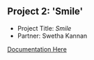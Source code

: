 ## Project 2: 'Smile'

* Project Title: *Smile*
* Partner: Swetha Kannan

[Documentation Here](../swetha/project2.md)
